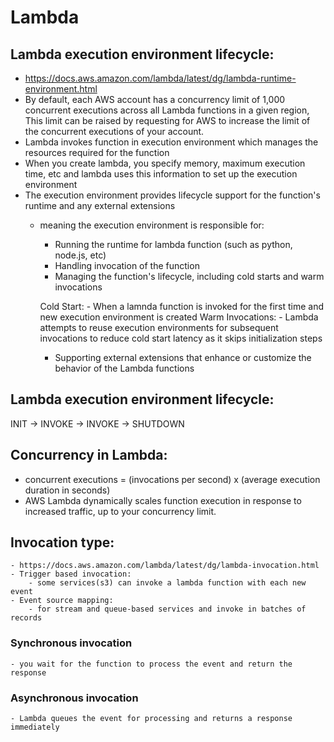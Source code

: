 # Lambda

## Lambda execution environment lifecycle:

- https://docs.aws.amazon.com/lambda/latest/dg/lambda-runtime-environment.html
- By default, each AWS account has a concurrency limit of 1,000 concurrent executions across all Lambda functions in a given region, This limit can be raised by requesting for AWS to increase the limit of the concurrent executions of your account.
- Lambda invokes function in execution environment which manages the resources required for the function
- When you create lambda, you specify memory, maximum execution time, etc and lambda uses this information to set up the execution environment
- The execution environment provides lifecycle support for the function's runtime and any external extensions
    - meaning the execution environment is responsible for:
        - Running the runtime for lambda function (such as python, node.js, etc)
        - Handling invocation of the function
        - Managing the function's lifecycle, including cold starts and warm invocations

        Cold Start:
            - When a lamnda function is invoked for the first time and new execution environment is created
        Warm Invocations:
            - Lambda attempts to reuse execution environments for subsequent invocations to reduce cold start latency as it skips initialization steps

        - Supporting external extensions that enhance or customize the behavior of the Lambda functions



## Lambda execution environment lifecycle:

INIT -> INVOKE -> INVOKE -> SHUTDOWN

## Concurrency in Lambda:
- concurrent executions = (invocations per second) x (average execution duration in seconds)
- AWS Lambda dynamically scales function execution in response to increased traffic, up to your concurrency limit.


## Invocation type:
    - https://docs.aws.amazon.com/lambda/latest/dg/lambda-invocation.html
    - Trigger based invocation:
        - some services(s3) can invoke a lambda function with each new event 
    - Event source mapping: 
        - for stream and queue-based services and invoke in batches of records

### Synchronous invocation
    - you wait for the function to process the event and return the response
### Asynchronous invocation
    - Lambda queues the event for processing and returns a response immediately